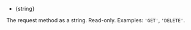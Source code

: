 <!-- YAML
added: v8.4.0
-->

* {string}

The request method as a string. Read-only. Examples: `'GET'`, `'DELETE'`.

